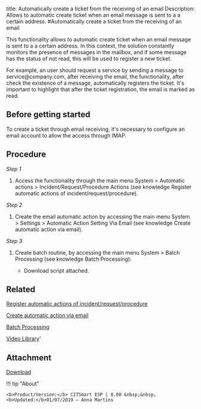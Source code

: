 title: Automatically create a ticket from the receiving of an email
Description: Allows to automatic create ticket when an email message is sent to a a certain address.
#Automatically create a ticket from the receiving of an email

This functionality allows to automatic create ticket when an email message is
sent to a a certain address. In this context, the solution constantly monitors
the presence of messages in the mailbox, and if some message has the status of
not read, this will be used to register a new ticket.

For example, an user should request a service by sending a message to
service\@company.com, after receiving the email, the functionality, after check
the existence of a message, automatically registers the ticket. It's important
to highlight that after the ticket registration, the email is marked as read.

Before getting started
--------------------------

To create a ticket through email receiving, it's necessary to configure an email
account to allow the access through IMAP.

Procedure
-------------

*Step 1*

1.  Access the functionality through the main menu System \> Automatic actions
    \> Incident/Request/Procedure Actions (see knowledge Register automatic
    actions of incident/request/procedure).

*Step 2*

1.  Create the email automatic action by accessing the main menu System \>
    Settings \> Automatic Action Setting Via Email (see knowledge Create
    automatic action via email).

*Step 3*

1.  Create batch routine, by accessing the main menu System \> Batch Processing
    (see knowledge Batch Processing):

    -   Download script attached.

Related
-------

[Register automatic actions of incident/request/procedure](../citsmart-esp-8/additional-features/automation-of-operation/configuration/register-automatic-actions-incident-request-procedure.html)

[Create automatic action via email](../citsmart-esp-8/platform-administration/configuring-automatic-actions/email-create-automatic-action-via-email.html)

[Batch Processing](../citsmart-esp-8/platform-administration/configuring-automatic-actions/batch-batch-processing.html)


<i class='fa fa-youtube-play  fa-2x' style='color:#97ce17;vertical-align: middle;'> </i> [Video Library](https://www.youtube.com/playlist?list=PLB5qK2uzf2RNemh0QXhtOXntvZ6G6o2B_)'

Attachment
------------

[Download](images/verify-email.txt)

!!! tip "About"

    <b>Product/Version:</b> CITSmart ESP | 8.00 &nbsp;&nbsp;
    <b>Updated:</b>01/07/2019 – Anna Martins
